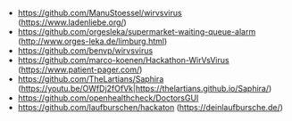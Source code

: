 * https://github.com/ManuStoessel/wirvsvirus (https://www.ladenliebe.org/)
* https://github.com/orgesleka/supermarket-waiting-queue-alarm (http://www.orges-leka.de/limburg.html)
* https://github.com/benvp/wirvsvirus
* https://github.com/marco-koenen/Hackathon-WirVsVirus (https://www.patient-pager.com/)
* https://github.com/TheLartians/Saphira (https://youtu.be/OWfDj2fOfVk|https://thelartians.github.io/Saphira/)
* https://github.com/openhealthcheck/DoctorsGUI
* https://github.com/laufburschen/hackaton (https://deinlaufbursche.de/)

